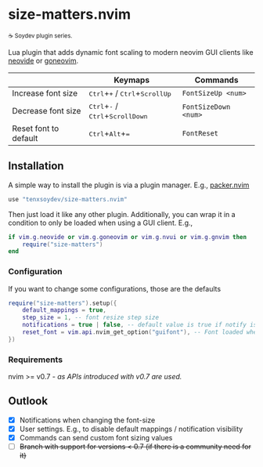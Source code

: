 # size-matters.nvim

<sub>☕ Soydev plugin series.<sub>

Lua plugin that adds dynamic font scaling to modern neovim GUI clients like [neovide][1] or [goneovim][2].

|                       | **Keymaps**                                                          | **Commands**         |
| --------------------- | -------------------------------------------------------------------- | -------------------- |
| Increase font size    | <kbd>Ctrl</kbd>+<kbd>+</kbd> / <kbd>Ctrl</kbd>+<kbd>ScrollUp</kbd>   | `FontSizeUp <num>`   |
| Decrease font size    | <kbd>Ctrl</kbd>+<kbd>-</kbd> / <kbd>Ctrl</kbd>+<kbd>ScrollDown</kbd> | `FontSizeDown <num>` |
| Reset font to default | <kbd>Ctrl</kbd>+<kbd>Alt</kbd>+<kbd>=</kbd>                          | `FontReset`          |

## Installation

A simple way to install the plugin is via a plugin manager. E.g., [packer.nvim][3]

```lua
use "tenxsoydev/size-matters.nvim"
```

Then just load it like any other plugin. Additionally, you can wrap it in a condition to only be loaded when using a GUI client. E.g.,

```lua
if vim.g.neovide or vim.g.goneovim or vim.g.nvui or vim.g.gnvim then
	require("size-matters")
end
```

### Configuration

If you want to change some configurations, those are the defaults

```lua
require("size-matters").setup({
	default_mappings = true,
	step_size = 1, -- font resize step size
	notifications = true | false, -- default value is true if notify is installed else false
	reset_font = vim.api.nvim_get_option("guifont"), -- Font loaded when using the reset cmd / shortcut
})
```

### Requirements

nvim >= v0.7 _- as APIs introduced with v0.7 are used._

## Outlook

-  [x] Notifications when changing the font-size
-  [x] User settings. E.g., to disable default mappings / notification visibility
-  [x] Commands can send custom font sizing values
-  [ ] ~~Branch with support for versions \< 0.7 (if there is a community need for it)~~

[1]: https://github.com/neovide/neovide
[2]: https://github.com/akiyosi/goneovim
[3]: https://github.com/wbthomason/packer.nvim
